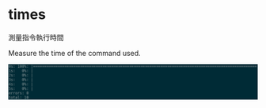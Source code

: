 # times

測量指令執行時間

Measure the time of the command used.

![demo](https://github.com/kjelly/times/blob/master/images/demo1.png?raw=true)
